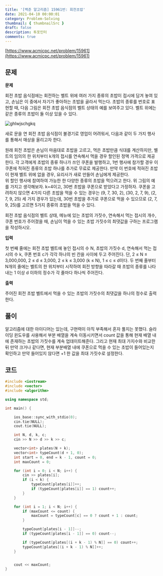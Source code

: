 ```yaml
---
title: '[백준 알고리즘] 15961번: 회전초밥'
date: 2021-04-10 00:00:01
category: Problem-Solving
thumbnail: { thumbnailSrc }
draft: false
description: 투포인터
comments: true
---
```


[https://www.acmicpc.net/problem/15961](https://www.acmicpc.net/problem/15961)

## 문제

**문제**<br>

회전 초밥 음식점에는 회전하는 벨트 위에 여러 가지 종류의 초밥이 접시에 담겨 놓여 있고, 손님은 이 중에서 자기가 좋아하는 초밥을 골라서 먹는다. 초밥의 종류를 번호로 표현할 때, 다음 그림은 회전 초밥 음식점의 벨트 상태의 예를 보여주고 있다. 벨트 위에는 같은 종류의 초밥이 둘 이상 있을 수 있다.

![ghlwjschgkq](https://upload.acmicpc.net/f29f0bd9-6114-4543-aa72-797208dc9cdd/-/preview/)

새로 문을 연 회전 초밥 음식점이 불경기로 영업이 어려워서, 다음과 같이 두 가지 행사를 통해서 매상을 올리고자 한다.

원래 회전 초밥은 손님이 마음대로 초밥을 고르고, 먹은 초밥만큼 식대를 계산하지만, 벨트의 임의의 한 위치부터 k개의 접시를 연속해서 먹을 경우 할인된 정액 가격으로 제공한다.
각 고객에게 초밥의 종류 하나가 쓰인 쿠폰을 발행하고, 1번 행사에 참가할 경우 이 쿠폰에 적혀진 종류의 초밥 하나를 추가로 무료로 제공한다. 만약 이 번호에 적혀진 초밥이 현재 벨트 위에 없을 경우, 요리사가 새로 만들어 손님에게 제공한다.  
위 할인 행사에 참여하여 가능한 한 다양한 종류의 초밥을 먹으려고 한다. 위 그림의 예를 가지고 생각해보자. k=4이고, 30번 초밥을 쿠폰으로 받았다고 가정하자. 쿠폰을 고려하지 않으면 4가지 다른 초밥을 먹을 수 있는 경우는 (9, 7, 30, 2), (30, 2, 7, 9), (2, 7, 9, 25) 세 가지 경우가 있는데, 30번 초밥을 추가로 쿠폰으로 먹을 수 있으므로 (2, 7, 9, 25)를 고르면 5가지 종류의 초밥을 먹을 수 있다.

회전 초밥 음식점의 벨트 상태, 메뉴에 있는 초밥의 가짓수, 연속해서 먹는 접시의 개수, 쿠폰 번호가 주어졌을 때, 손님이 먹을 수 있는 초밥 가짓수의 최댓값을 구하는 프로그램을 작성하시오.

**입력**<br>

첫 번째 줄에는 회전 초밥 벨트에 놓인 접시의 수 N, 초밥의 가짓수 d, 연속해서 먹는 접시의 수 k, 쿠폰 번호 c가 각각 하나의 빈 칸을 사이에 두고 주어진다. 단, 2 ≤ N ≤ 3,000,000, 2 ≤ d ≤ 3,000, 2 ≤ k ≤ 3,000 (k ≤ N), 1 ≤ c ≤ d이다. 두 번째 줄부터 N개의 줄에는 벨트의 한 위치부터 시작하여 회전 방향을 따라갈 때 초밥의 종류를 나타내는 1 이상 d 이하의 정수가 각 줄마다 하나씩 주어진다.

**출력**<br>

주어진 회전 초밥 벨트에서 먹을 수 있는 초밥의 가짓수의 최댓값을 하나의 정수로 출력한다.

## 풀이

알고리즘에 대한 아이디어는 있는데, 구현력이 아직 부족해서 혼자 풀지는 못했다. 슬라이딩 윈도우를 사용해서 부분 배열을 계속 이동시키면서 count 값을 통해 현재 배열 내에 존재하는 초밥의 가짓수를 계속 업데이트해준다. 그리고 현재 최대 가지수와 비교한 뒤 만약 크거나 같다면, 현재 부분배열 내에 쿠폰으로 먹을 수 있는 초밥이 들어있는지 확인하고 만약 들어있지 않다면 +1 한 값을 최대 가짓수로 설정한다.

## 코드

```cpp
#include <iostream>
#include <vector>
#include <algorithm>

using namespace std;

int main() {

    ios_base::sync_with_stdio(0);
    cin.tie(NULL);
    cout.tie(NULL);

    int N, d, k, c;
    cin >> N >> d >> k >> c;

    vector<int> plates(N + k);
    vector<int> typeCount(d + 1, 0);
    int start = 0, end = k - 1, count = 0;
    int maxCount = 0;

    for (int i = 0; i < N; i++) {
        cin >> plates[i];
        if (i < k) {
            typeCount[plates[i]]++;
            if (typeCount[plates[i]] == 1) count++;
        }
    }

    for (int i = 1; i < N; i++) {
        if (maxCount <= count) {
            maxCount = typeCount[c] == 0 ? count + 1 : count;
        }

        typeCount[plates[i - 1]]--;
        if (typeCount[plates[i - 1]] == 0) count--;

        if (typeCount[plates[(i + k - 1) % N]] == 0) count++;
        typeCount[plates[(i + k - 1) % N]]++;
    }


    cout << maxCount;
}



```
